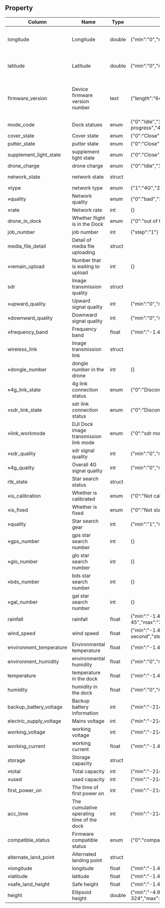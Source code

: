  ## Property
|Column|Name|Type|constraint|Description|
|---|---|---|---|---|
|longitude|Longitude|double|{&#34;min&#34;:&#34;0&#34;,&#34;max&#34;:&#34;180&#34;,&#34;step&#34;:&#34;0.01&#34;}|Longitude of the gateway device|
|latitude|Latitude|double|{&#34;min&#34;:&#34;0&#34;,&#34;max&#34;:&#34;180&#34;,&#34;step&#34;:&#34;0.01&#34;}|Latitude of the gateway device|
|firmware_version|Device firmware version number|text|{&#34;length&#34;:&#34;64&#34;}|The firmware version of the gateway device|
 |mode_code|Dock statues|enum|{&#34;0&#34;:&#34;Idle&#34;,&#34;1&#34;:&#34;On-site debugging&#34;,&#34;2&#34;:&#34;Remote Debugging&#34;,&#34;3&#34;:&#34;Firmware upgrade in progress&#34;,&#34;4&#34;:&#34;Working&#34;}||
 |cover_state|Cover state|enum|{&#34;0&#34;:&#34;Close&#34;,&#34;1&#34;:&#34;Open&#34;,&#34;2&#34;:&#34;Half open&#34;,&#34;3&#34;:&#34;Hatch cover abnormal&#34;}||
 |putter_state|putter state|enum|{&#34;0&#34;:&#34;Close&#34;,&#34;1&#34;:&#34;Open&#34;,&#34;2&#34;:&#34;Half open&#34;,&#34;3&#34;:&#34;putter state abnormal&#34;}||
 |supplement_light_state|supplement light state|enum|{&#34;0&#34;:&#34;Close&#34;,&#34;1&#34;:&#34;Open&#34;}||
 |drone_charge|drone charge|enum|{&#34;0&#34;:&#34;Idle&#34;,&#34;1&#34;:&#34;charging&#34;}||
|network_state|network state|struct||network speed kb/s| 
|»type|network type|enum|{&#34;1&#34;:&#34;4G&#34;,&#34;2&#34;:&#34;Ethernet&#34;}|| 
|»quality|Network quality|enum|{&#34;0&#34;:&#34;bad&#34;,&#34;1&#34;:&#34;medium&#34;,&#34;2&#34;:&#34;good&#34;}|| 
|»rate|Network rate|int|{}|kb/s| 
 |drone_in_dock|Whether flight is in the Dock|enum|{&#34;0&#34;:&#34;out of the dock&#34;,&#34;1&#34;:&#34;in the dock&#34;}||
|job_number|job number|int|{&#34;step&#34;:&#34;1&#34;}||
|media_file_detail|Detail of media file uploading|struct||| 
|»remain_upload|Number that is waiting to upload|int|{}|| 
|sdr|Image transmission quality|struct||| 
|»upward_quality|Upward signal quality|int|{&#34;min&#34;:&#34;0&#34;,&#34;max&#34;:&#34;100&#34;,&#34;step&#34;:&#34;1&#34;}|| 
|»downward_quality|Downward signal quality|int|{&#34;min&#34;:&#34;0&#34;,&#34;max&#34;:&#34;100&#34;,&#34;step&#34;:&#34;1&#34;}|| 
|»frequency_band|Frequency band|float|{&#34;min&#34;:&#34;-1.4E-45&#34;,&#34;max&#34;:&#34;3.4028235E38&#34;,&#34;step&#34;:&#34;0.1&#34;}|| 
|wireless_link|Image transmission link|struct||| 
|»dongle_number|dongle number in the drone|int|{}|| 
|»4g_link_state|4g link connection status|enum|{&#34;0&#34;:&#34;Disconnect&#34;,&#34;1&#34;:&#34;Connection&#34;}|| 
|»sdr_link_state|sdr link connection status|enum|{&#34;0&#34;:&#34;Disconnect&#34;,&#34;1&#34;:&#34;Connection&#34;}|| 
|»link_workmode|DJI Dock image transmission link mode|enum|{&#34;0&#34;:&#34;sdr mode&#34;,&#34;1&#34;:&#34;4G merging mode&#34;}|| 
|»sdr_quality|sdr signal quality|int|{&#34;min&#34;:&#34;0&#34;,&#34;max&#34;:&#34;5&#34;,&#34;step&#34;:&#34;1&#34;}|| 
|»4g_quality|Overall 4G signal quality|int|{&#34;min&#34;:&#34;0&#34;,&#34;max&#34;:&#34;5&#34;,&#34;step&#34;:&#34;1&#34;}|| 
|rtk_state|Star search status|struct||| 
|»is_calibration|Whether is calibrated|enum|{&#34;0&#34;:&#34;Not calibrated&#34;,&#34;1&#34;:&#34;is calibrated&#34;}|| 
|»is_fixed|Whether is fixed|enum|{&#34;0&#34;:&#34;Not start&#34;,&#34;1&#34;:&#34;fixing&#34;,&#34;2&#34;:&#34;fix successfully&#34;,&#34;3&#34;:&#34;fix failed&#34;}|| 
|»quality|Star search gear|int|{&#34;min&#34;:&#34;1&#34;,&#34;max&#34;:&#34;5&#34;,&#34;step&#34;:&#34;1&#34;}|| 
|»gps_number|gps star search number|int|{}|| 
|»glo_number|glo star search number|int|{}|| 
|»bds_number|bds star search number|int|{}|| 
|»gal_number|gal star search number|int|{}|| 
|rainfall|rainfall|float|{&#34;min&#34;:&#34;-1.4E-45&#34;,&#34;max&#34;:&#34;3.4028235E38&#34;,&#34;unit&#34;:&#34;mm/hour&#34;,&#34;unitName&#34;:&#34;rainfall&#34;,&#34;step&#34;:&#34;0.1&#34;}|rainfall|
|wind_speed|wind speed|float|{&#34;min&#34;:&#34;-1.4E-45&#34;,&#34;max&#34;:&#34;3.4028235E38&#34;,&#34;unit&#34;:&#34;m/s&#34;,&#34;unitName&#34;:&#34;meter per second&#34;,&#34;step&#34;:&#34;0.1&#34;}||
|environment_temperature|Environmental temperature|float|{&#34;min&#34;:&#34;-1.4E-45&#34;,&#34;max&#34;:&#34;3.4028235E38&#34;,&#34;unit&#34;:&#34;°C&#34;,&#34;unitName&#34;:&#34;Celsius&#34;,&#34;step&#34;:&#34;0.1&#34;}||
|environment_humidity|environmental humidity|float|{&#34;min&#34;:&#34;0&#34;,&#34;max&#34;:&#34;100&#34;,&#34;unit&#34;:&#34;%RH&#34;,&#34;unitName&#34;:&#34;relative humidity&#34;,&#34;step&#34;:&#34;0.1&#34;}||
|temperature|temperature in the dock|float|{&#34;min&#34;:&#34;-1.4E-45&#34;,&#34;max&#34;:&#34;3.4028235E38&#34;,&#34;unit&#34;:&#34;°C&#34;,&#34;unitName&#34;:&#34;Celsius&#34;,&#34;step&#34;:&#34;0.1&#34;}||
|humidity|humidity in the dock|float|{&#34;min&#34;:&#34;0&#34;,&#34;max&#34;:&#34;100&#34;,&#34;unit&#34;:&#34;%RH&#34;,&#34;unitName&#34;:&#34;relative humidity&#34;,&#34;step&#34;:&#34;0.1&#34;}|humidity|
|backup_battery_voltage|Backup battery information|int|{&#34;min&#34;:&#34;-2147483648&#34;,&#34;max&#34;:&#34;2147483647&#34;,&#34;unit&#34;:&#34;mV&#34;,&#34;unitName&#34;:&#34;mV&#34;,&#34;step&#34;:&#34;1&#34;}||
|electric_supply_voltage|Mains voltage|int|{&#34;min&#34;:&#34;-2147483648&#34;,&#34;max&#34;:&#34;2147483647&#34;,&#34;unit&#34;:&#34;V&#34;,&#34;unitName&#34;:&#34;Voltage&#34;,&#34;step&#34;:&#34;1&#34;}||
|working_voltage|working voltage|int|{&#34;min&#34;:&#34;-2147483648&#34;,&#34;max&#34;:&#34;2147483647&#34;,&#34;unit&#34;:&#34;mV&#34;,&#34;unitName&#34;:&#34;mV&#34;,&#34;step&#34;:&#34;1&#34;}||
|working_current|working current|float|{&#34;min&#34;:&#34;-1.4E-45&#34;,&#34;max&#34;:&#34;3.4028235E38&#34;,&#34;unit&#34;:&#34;mA&#34;,&#34;unitName&#34;:&#34;mA&#34;,&#34;step&#34;:&#34;0.1&#34;}||
|storage|Storage capacity|struct||kb| 
|»total|Total capacity|int|{&#34;min&#34;:&#34;-2147483648&#34;,&#34;max&#34;:&#34;2147483647&#34;,&#34;unit&#34;:&#34;KB&#34;,&#34;unitName&#34;:&#34;kbyte&#34;,&#34;step&#34;:&#34;1&#34;}|| 
|»used|used capacity|int|{&#34;min&#34;:&#34;-2147483648&#34;,&#34;max&#34;:&#34;2147483647&#34;,&#34;unit&#34;:&#34;KB&#34;,&#34;unitName&#34;:&#34;kbyte&#34;,&#34;step&#34;:&#34;1&#34;}|| 
|first_power_on|The time of first power on|int|{&#34;min&#34;:&#34;-2147483648&#34;,&#34;max&#34;:&#34;2147483647&#34;,&#34;unit&#34;:&#34;ms&#34;,&#34;unitName&#34;:&#34;millisecond&#34;,&#34;step&#34;:&#34;1&#34;}||
|acc_time|The cumulative operating time of the dock|int|{&#34;min&#34;:&#34;-2147483648&#34;,&#34;max&#34;:&#34;2147483647&#34;,&#34;unit&#34;:&#34;s&#34;,&#34;unitName&#34;:&#34;second&#34;,&#34;step&#34;:&#34;1&#34;}||
 |compatible_status|Firmware compatible status|enum|{&#34;0&#34;:&#34;compatible&#34;,&#34;1&#34;:&#34;not compatible&#34;}||
|alternate_land_point|Alternated landing point|struct||| 
|»longitude|longitude|float|{&#34;min&#34;:&#34;-1.4E-45&#34;,&#34;max&#34;:&#34;3.4028235E38&#34;,&#34;step&#34;:&#34;0.1&#34;}|| 
|»latitude|latitude|float|{&#34;min&#34;:&#34;-1.4E-45&#34;,&#34;max&#34;:&#34;3.4028235E38&#34;,&#34;step&#34;:&#34;0.1&#34;}|| 
|»safe_land_height|Safe height|float|{&#34;min&#34;:&#34;-1.4E-45&#34;,&#34;max&#34;:&#34;3.4028235E38&#34;,&#34;step&#34;:&#34;0.1&#34;}|| 
|height|Ellipsoid height|double|{&#34;min&#34;:&#34;-4.9E-324&#34;,&#34;max&#34;:&#34;1.7976931348623157E308&#34;,&#34;unit&#34;:&#34;m&#34;,&#34;unitName&#34;:&#34;meter&#34;,&#34;step&#34;:&#34;0.01&#34;}||










